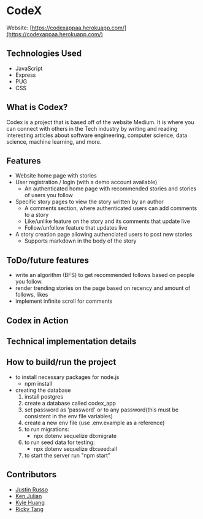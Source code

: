 # CodeX

Website: [https://codexappaa.herokuapp.com/](https://codexappaa.herokuapp.com/)

## Technologies Used

- JavaScript
- Express
- PUG
- CSS

## What is Codex?
Codex is a project that is based off of the website Medium.
It is where you can connect with others in the Tech industry by
writing and reading interesting articles about software engineering,
computer science, data science, machine learning, and more.

## Features

- Website home page with stories
- User registration / login (with a demo account available)
  - An authenticated home page with recommended stories and stories of users you follow
- Specific story pages to view the story written by an author
  - A comments section, where authenticated users can add comments to a story
  - Like/unlike feature on the story and its comments that update live
  - Follow/unfollow feature that updates live
- A story creation page allowing authenciated users to post new stories
  - Supports markdown in the body of the story

## ToDo/future features
- write an algorithm (BFS) to get recommended follows
  based on people you follow.
- render trending stories on the page based on recency 
  and amount of follows, likes
- implement infinite scroll for comments

## Codex in Action

## Technical implementation details

## How to build/run the project
- to install necessary packages for node.js
  - npm install
- creating the database
  1. install postgres
  2. create a database called codex_app
  3. set password as 'password' or to any password(this must be        consistent in the env file variables)
  4. create a new env file (use .env.example as a reference)
  5. to run migrations:
      - npx dotenv sequelize db:migrate
  6. to run seed data for testing:
      - npx dotenv sequelize db:seed:all
  7. to start the server run "npm start"
## Contributors

- [Justin Russo](https://github.com/justinrusso)
- [Ken Julian](https://github.com/kenjulian)
- [Kyle Huang](https://github.com/kvh8899)
- [Ricky Tang](https://github.com/rickythewriter)
